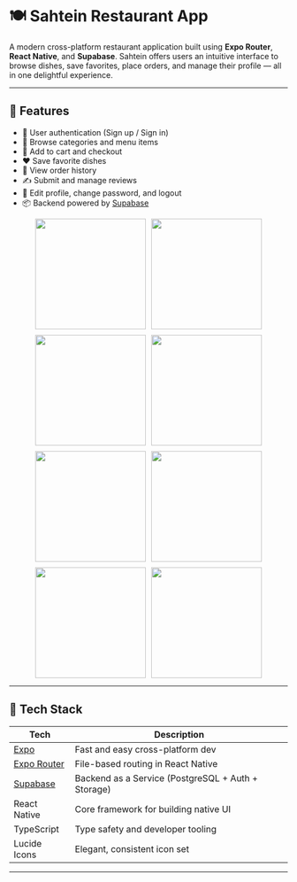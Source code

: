 # 🍽️ Sahtein Restaurant App

A modern cross-platform restaurant application built using **Expo Router**, **React Native**, and **Supabase**. Sahtein offers users an intuitive interface to browse dishes, save favorites, place orders, and manage their profile — all in one delightful experience.

---

## 🚀 Features

- 🔐 User authentication (Sign up / Sign in)
- 🍔 Browse categories and menu items
- 🛒 Add to cart and checkout
- ❤️ Save favorite dishes
- 🧾 View order history
- ✍️ Submit and manage reviews
- 👤 Edit profile, change password, and logout
- 📦 Backend powered by [Supabase](https://supabase.com)
<div align="center" style="display: flex; flex-wrap: wrap; justify-content: center; gap: 10px;">
  <img src="https://imgur.com/jCrrL6a.jpg" width="200" height="auto" />
  <img src="https://imgur.com/91Dltfr.jpg" width="200" height="auto" />
  <img src="https://imgur.com/3Vh4ZtI.jpg" width="200" height="auto" />
  <img src="https://imgur.com/T8TiBsd.jpg" width="200" height="auto" />
  <img src="https://imgur.com/nM6Pbc9.jpg" width="200" height="auto" />
  <img src="https://imgur.com/dT8AAsk.jpg" width="200" height="auto" />
  <img src="https://imgur.com/L6X5U8Z.jpg" width="200" height="auto" />
  <img src="https://imgur.com/PBmYhwG.jpg" width="200" height="auto" />
</div>

---

## 📱 Tech Stack

| Tech                      | Description                            |
|--------------------------|----------------------------------------|
| [Expo](https://expo.dev/) | Fast and easy cross-platform dev       |
| [Expo Router](https://expo.github.io/router/docs) | File-based routing in React Native |
| [Supabase](https://supabase.com/) | Backend as a Service (PostgreSQL + Auth + Storage) |
| React Native             | Core framework for building native UI  |
| TypeScript               | Type safety and developer tooling      |
| Lucide Icons             | Elegant, consistent icon set           |

---



